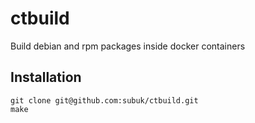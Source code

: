 # ctbuild

Build debian and rpm packages inside docker containers

## Installation

    git clone git@github.com:subuk/ctbuild.git
    make
